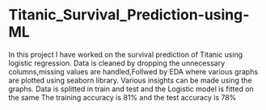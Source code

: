 # Titanic_Survival_Prediction-using-ML
In this project I have worked on the survival prediction of Titanic using logistic regression.
Data is cleaned by dropping the unnecessary columns,missing values are handled,Follwed by EDA where various graphs are plotted using seaborn library.
Various insights can be made using the graphs.
Data is splitted in train and test and the Logistic model is fitted on the same 
The training accuracy is 81% and the test accuracy is 78%
